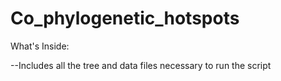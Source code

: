 # Co_phylogenetic_hotspots

What's Inside:

--Includes all the tree and data files necessary to run the script
